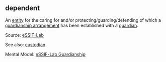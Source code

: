 ## dependent

<p class="c8"><span>An </span><span class="c2"><a class="c3" href="#h.5imtbzl1f4xo">entity</a></span><span>&nbsp;for the caring for and/or protecting/guarding/defending of which a </span><span class="c2"><a class="c3" href="#h.tc250ixnd67w">guardianship arrangement</a></span><span>&nbsp;has been established with a </span><span class="c2"><a class="c3" href="#h.y3s9f56kpets">guardian</a></span><span class="c0">.</span></p><p class="c8"><span>Source: </span><span class="c2"><a class="c3" href="https://www.google.com/url?q=https://essif-lab.github.io/framework/docs/essifLab-glossary%23dependent&amp;sa=D&amp;source=editors&amp;ust=1706779842595765&amp;usg=AOvVaw0TM7Fak7w6GpN_lB2eKNeG">eSSIF-Lab</a></span></p><p class="c8"><span>See also: </span><span class="c2"><a class="c3" href="#h.8kx1mv7y64ps">custodian</a></span><span>.</span></p><p class="c8"><span>Mental Model: </span><span class="c2"><a class="c3" href="https://www.google.com/url?q=https://essif-lab.github.io/framework/docs/terms/pattern-guardianship&amp;sa=D&amp;source=editors&amp;ust=1706779842596233&amp;usg=AOvVaw1VbvN1mwC_NsqkhsbaUzzJ">eSSIF-Lab Guardianship</a></span></p>

